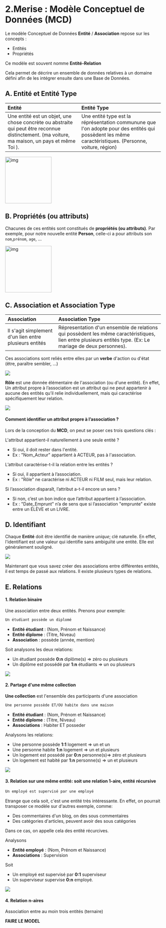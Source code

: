 # 2.Merise : Modèle Conceptuel de Données (MCD)
Le modèle Conceptuel de Données **Entité** / **Association** repose sur les concepts :
- Entités
- Propriétés

Ce modèle est souvent nomme **Entité-Relation**

Cela permet de décrire un ensemble de données relatives à un domaine défini afin de les intégrer ensuite dans une Base de Données.

## A. Entité et Entité Type
|Entité|Entité Type|
|:----------|:---------------|
| Une entité est un objet, une chose concrète ou abstraite qui peut être reconnue distinctement. (ma voiture, ma maison, un pays et même Toi ). | Une entité type est la réprésentation communune que l'on adopte pour des entités qui possèdent les même caractéristiques. (Personne, voiture, région) |

<img src="assets/mcd-001.png" style="width:150px" alt="img"/>

## B. Propriétés (ou attributs)
Chacunes de ces entités sont constitués de **propriétés (ou attributs)**. Par exemple, pour notre nouvelle entité **Person**, celle-ci a pour attributs son `nom`,`prénom`, `age`, ...

<img src="assets/mcd-002.png" style="width:150px" alt="img"/>

## C. Association et Association Type
|Association|Association Type|
|:----------|:---------------|
|Il s'agit simplement d'un lien entre plusieurs entités |Répresentation d'un ensemble de relations qui possèdent les même caractéristiques, lien entre plusieurs entités type. (Ex: Le mariage de deux personnes).|

Ces associations sont reliés entre elles par un **verbe** d'action ou d'état (être, paraître sembler, ...)

![](assets/mcd-003.png)

**Rôle** est une donnée élémentaire de l'association (ou d'une entité). En effet, Un attribut propre à l’association est un attribut qui ne peut appartenir à aucune des entités qu’il relie individuellement, mais qui caractérise spécifiquement leur relation.

![](assets/mcd-005.jpg)

#### Comment identifier un attribut propre à l’association ?
Lors de la conception du **MCD**, on peut se poser ces trois questions clés :

L'attribut appartient-il naturellement à une seule entité ?
- Si oui, il doit rester dans l'entité.
- Ex : "Nom_Acteur" appartient à ACTEUR, pas à l'association.

L’attribut caractérise-t-il la relation entre les entités ?
- Si oui, il appartient à l’association.
- Ex : "Rôle" ne caractérise ni ACTEUR ni FILM seul, mais leur relation.

Si l’association disparaît, l’attribut a-t-il encore un sens ?
- Si non, c’est un bon indice que l’attribut appartient à l’association.
- Ex : "Date_Emprunt" n’a de sens que si l’association "emprunte" existe entre un ÉLÈVE et un LIVRE.


## D. Identifiant
Chaque **Entité** doit être identifié de manière *unique*; clé naturelle. En effet, l'identifiant est une valeur qui identifie sans ambiguïté une entité. Elle est généralement souligné.

![](assets/mcd-006.jpg)

Maintenant que vous savez créer des associations entre différentes entités, il est temps de passé aux relations. Il existe plusieurs types de relations. 

## E. Relations
#### 1. Relation binaire
Une association entre deux entités. Prenons pour exemple:

```markdown
Un étudiant possède un diplomé
```

- **Entité étudiant** : (Nom, Prénom et Naissance)
- **Entité diplome** : (Titre, Niveau)
- **Association** : possède (année, mention)

Soit analysons les deux relations:

- Un étudiant possède **0:n** diplôme(s) => zéro ou plusieurs 
- Un diplôme est possédé par **1:n** étudiants => un ou plusieurs

![](assets/mcd-007.jpg)

#### 2. Partage d'une même collection
**Une collection** est l'ensemble des participants d'une association

```markdown
Une personne possède ET/OU habite dans une maison
```

- **Entité étudiant** : (Nom, Prénom et Naissance)
- **Entité diplome** : (Titre, Niveau)
- **Associations** : Habiter ET posseder

Analysons les relations:

- Une personne possède **1:1** logement => un et un
- Une personne habite **1:n** logement => un et plusieurs
- Un logement est possédé par **0:n** personne(s)=> zéro et plusieurs
- Un logement est habité par **1:n** personne(s) => un et plusieurs 

![](assets/mcd-008.jpg)

#### 3. Relation sur une même entité: soit une relation 1-aire, entité récursive
```markdown
Un employé est supervisé par une employé
```

Etrange que cela soit, c'est une entité très intéressante. En effet, on pourrait transposer ce modèle sur d'autres exemple, comme:

- Des commentaires d'un blog, on des sous commentaires
- Des catégories d'articles, peuvent avoir des sous catégories

Dans ce cas, on appelle cela des entité récurcives.

Analysons

- **Entité employé** : (Nom, Prénom et Naissance)
- **Associations** : Supervision

Soit

- Un employé est supervisé par **0:1** superviseur
- Un superviseur supervise **0:n** employé.

![](assets/mcd-009.jpg)

#### 4. Relation n-aires
Association entre au moin trois entités (ternaire)

**FAIRE LE MODEL**